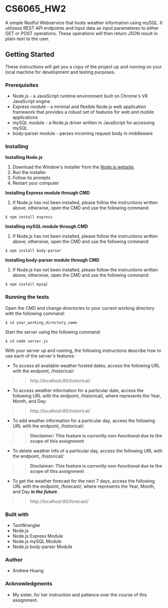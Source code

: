 # CS6065_HW2

A simple Restful Webservice that hosts weather information using mySQL. It utilizess REST API endpoints and input data as input parameteres to either GET or POST operations. These operations will then return JSON result in plain-text to the user.

## Getting Started

These instructions will get you a copy of the project up and running on your local machine for development and testing purposes.

### Prerequisites

* Node.js - a JavaScript runtime environment built on Chrome's V8 JavaScript engine
* Express module - a minimal and flexible Node.js web application framework that provides a robust set of features for web and mobile applications
* mySQL module - a Node.js driver written in JavaScript for accessing mySQL
* body-parser module - parses incoming request body in middleware

### Installing

**Installing Node.js**

1. Download the Window's installer from the [Node.js website](https://nodejs.org/en/download/).
2. Run the installer
3. Follow its prompts
4. Restart your computer

**Installing Express module through CMD**

1. If Node.js has not been installed, please follow the instructions written above; otherwise, open the CMD and use the following command:
```
$ npm install express
```
**Installing mySQL module through CMD**

1. If Node.js has not been installed, please follow the instructions written above; otherwise, open the CMD and use the following command:
```
$ npm install body-parser
```
**Installing body-parser module through CMD**

1. If Node.js has not been installed, please follow the instructions written above; otherwise, open the CMD and use the following command:
```
$ npm install mysql
```
### Running the tests

Open the CMD and change directories to your current working directory with the following command:
```
$ cd your_working_directory_name
```
Start the server using the following command:
```
$ cd node server.js
```
With your server up and running, the following instructions describe how to use each of the server's features:

* To access all available weather hosted dates, access the following URL with the endpoint, /historical/:
>> http://localhost:80/historical/

* To access weather information for a particular date, access the following URL with the endpoint, /historical/<dateYYYYMMDD>, where <dateYYYYMMDD> represents the Year, Month, and Day:
>> http://localhost:80/historical/<dateYYYYMMDD>
  
* To add weather information for a particular day, access the following URL with the endpoint, /historical/:
>> **Disclaimer: This feature is currently non-functional due to the scope of this assignment**

* To delete weather info of a particular day, access the following URL with the endpoint, /historical/:
>> **Disclaimer: This feature is currently non-functional due to the scope of this assignment**

* To get the weather forecast for the next 7 days, access the following URL with the endpoint, /forecast/<dateYYYYMMDD>, where <dateYYYYMMDD> represents the Year, Month, and Day **_in the future_**.
>> http://localhost:80/forecast/<dateYYYYMMDD>

### Built with

* TextWrangler
* Node.js
* Node.js Express Module
* Node.js mySQL Module
* Node.js body-parser Module

### Author

* Andrew Huang

### Acknowledgments

* My sister, for her instruction and patience over the course of this assignment.
